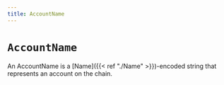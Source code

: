 ```yaml
---
title: AccountName
---
```


# `AccountName`

An AccountName is a [Name]({{< ref "./Name" >}})-encoded string that represents an account on the chain.